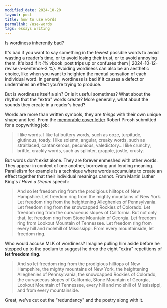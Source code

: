 ```yaml
---
modified_date: 2024-10-20
layout: post
title: how to use words
permalink: /use-words
tags: essays writing
---
```


Is wordiness inherently bad?
<!--more-->
It's bad if you want to say something in the fewest possible words to avoid wasting a reader's time, or to avoid losing their trust, or to avoid annoying them.
It's bad if it {% vbook_post trips up or confuses them | 2024-10-12-revise-a-sentence-3 %}.
Avoiding wordiness can also be an aesthetic choice, like when you want to heighten the mental sensation of each individual word.
In general, wordiness is bad if it causes a defect or undermines an effect you're trying to produce.

But is wordiness itself a sin?
Or is it useful sometimes?
What about the rhythm that the "extra" words create?
More generally, what about the sounds they create in a reader's head?

Words are more than written symbols, they are _things_ with their own unique shape and feel.
From the [memorable cover letter](https://lettersofnote.com/2012/03/13/i-like-words/) Robert Pirosh submitted for a copywriting job:

> I like words. I like fat buttery words, such as ooze, turpitude, glutinous, toady. I like solemn, angular, creaky words, such as straitlaced, cantankerous, pecunious, valedictory...I like crunchy, brittle, crackly words, such as splinter, grapple, jostle, crusty.

But words don't exist alone.
They are forever enmeshed with other words.
They appear in context of one another, borrowing and lending meaning.
Parallelism for example is a technique where words accumulate to create an effect together that their individual meanings cannot.
From Martin Luther King's _I Have a Dream_ speech:

> And so let freedom ring from the prodigious hilltops of New Hampshire. Let freedom ring from the mighty mountains of New York. Let freedom ring from the heightening Alleghenies of Pennsylvania. Let freedom ring from the snowcapped Rockies of Colorado. Let freedom ring from the curvaceous slopes of California. But not only that, let freedom ring from Stone Mountain of Georgia. Let freedom ring from Lookout Mountain of Tennessee. Let freedom ring from every hill and molehill of Mississippi. From every mountainside, let freedom ring.

Who would accuse MLK of wordiness?
Imagine pulling him aside before he stepped up to the podium to suggest he drop the eight "extra" repetitions of **let freedom ring**.

> And so let freedom ring from the prodigious hilltops of New Hampshire, the mighty mountains of New York, the heightening Alleghenies of Pennsylvania, the snowcapped Rockies of Colorado, the curvaceous slopes of California, Stone Mountain of Georgia, Lookout Mountain of Tennessee, every hill and molehill of Mississippi, and from every mountainside.

Great, we've cut out the "redundancy" and the poetry along with it.